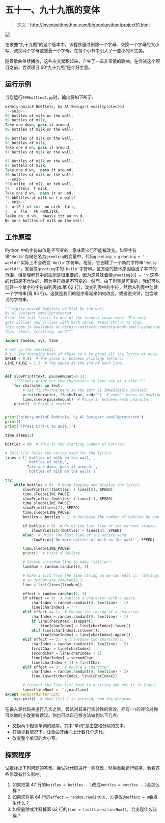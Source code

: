 # 五十一、九十九瓶的变体

> 原文：<http://inventwithpython.com/bigbookpython/project51.html>

![](img/9d995d63aaead72cad01120081eb8f75.png)

在歌曲“九十九瓶”的这个版本中，该程序通过删除一个字母、交换一个字母的大小写、调换两个字母或重叠一个字母，在每个小节中引入了一些小的不完美。

随着歌曲继续播放，这些突变累积起来，产生了一首非常傻的歌曲。在尝试这个项目之前，尝试项目 50“九十九瓶”是个好主意。

## 运行示例

当您运行`999bottles2.py`时，输出将如下所示:

```py
niNety-nniinE BoOttels, by Al Sweigart email@protected
`--snip--`
99 bottles of milk on the wall,
99 bottles of milk,
Take one down, pass it around,
98 bottles of milk on the wall!

98 bottles of milk on the wall,
98 bottles of milk,
Take one d wn, pass it around,
97 bottles of milk on the wall!

97 bottles of milk on the wall,
97 bottels of milk,
Take one d wn,  pass it around,
96 bottles of milk on the wall!
`--snip--`
75b otlte  of mIl  on teh wall,
75   ottels  f miLk,
Take one d wn,  pass it ar und,
74 bbOttles of milk on t e wall!
`--snip--`
1  otlE t of iml  oo nteh  lall,
1   o  Tle   FF FmMLIIkk,
Taake on  d wn,  pAasSs itt au nn d,
No more bottles of milk on the wall!
```

## 工作原理

Python 中的字符串值是*不可变的*，意味着它们不能被改变。如果字符串`'Hello'`存储在名为`greeting`的变量中，代码`greeting = greeting + ' world!'`实际上不会改变`'Hello'`字符串。相反，它创建了一个新的字符串`'Hello world!'`，来替换`greeting`中的`'Hello'`字符串。这方面的技术原因超出了本书的范围，但是理解其中的区别是很重要的，因为这意味着像`greeting[0] = 'h'`这样的代码是不允许的，因为字符串是不可变的。然而，由于列表是可变的，我们可以创建一个单字符字符串列表(如第 62 行)，改变列表中的字符，然后从列表中创建一个字符串(第 85 行)。这就是我们的程序看起来如何改变，或者说*突变*，包含歌词的字符串。

```py
"""niNety-nniinE BoOttels of Mlik On teh waLl
By Al Sweigart email@protected
Print the full lyrics to one of the longest songs ever! The song
gets sillier and sillier with each verse. Press Ctrl-C to stop.
This code is available at https://nostarch.com/big-book-small-python-programming
Tags: short, scrolling, word"""

import random, sys, time

# Set up the constants:
# (!) Try changing both of these to 0 to print all the lyrics at once.
SPEED = 0.01  # The pause in between printing letters.
LINE_PAUSE = 1.5  # The pause at the end of each line.


def slowPrint(text, pauseAmount=0.1):
    """Slowly print out the characters in text one at a time."""
    for character in text:
        # Set flush=True here so the text is immediately printed:
        print(character, flush=True, end='')  # end='' means no newline.
        time.sleep(pauseAmount)  # Pause in between each character.
    print()  # Print a newline.


print('niNety-nniinE BoOttels, by Al Sweigart email@protected')
print()
print('(Press Ctrl-C to quit.)')

time.sleep(2)

bottles = 99  # This is the starting number of bottles.

# This list holds the string used for the lyrics:
lines = [' bottles of milk on the wall,',
         ' bottles of milk,',
         'Take one down, pass it around,',
         ' bottles of milk on the wall!']

try:
    while bottles > 0:  # Keep looping and display the lyrics.
        slowPrint(str(bottles) + lines[0], SPEED)
        time.sleep(LINE_PAUSE)
        slowPrint(str(bottles) + lines[1], SPEED)
        time.sleep(LINE_PAUSE)
        slowPrint(lines[2], SPEED)
        time.sleep(LINE_PAUSE)
        bottles = bottles - 1  # Decrease the number of bottles by one.

        if bottles > 0:  # Print the last line of the current stanza.
            slowPrint(str(bottles) + lines[3], SPEED)
        else:  # Print the last line of the entire song.
            slowPrint('No more bottles of milk on the wall!', SPEED)

        time.sleep(LINE_PAUSE)
        print()  # Print a newline.

        # Choose a random line to make "sillier":
        lineNum = random.randint(0, 3)

        # Make a list from the line string so we can edit it. (Strings
        # in Python are immutable.)
        line = list(lines[lineNum])

        effect = random.randint(0, 3)
        if effect == 0:  # Replace a character with a space.
            charIndex = random.randint(0, len(line) - 1)
            line[charIndex] = ' '
        elif effect == 1:  # Change the casing of a character.
            charIndex = random.randint(0, len(line) - 1)
            if line[charIndex].isupper():
                line[charIndex] = line[charIndex].lower()
            elif line[charIndex].islower():
                line[charIndex] = line[charIndex].upper()
        elif effect == 2:  # Transpose two characters.
            charIndex = random.randint(0, len(line) - 2)
            firstChar = line[charIndex]
            secondChar = line[charIndex + 1]
            line[charIndex] = secondChar
            line[charIndex + 1] = firstChar
        elif effect == 3:  # Double a character.
            charIndex = random.randint(0, len(line) - 2)
            line.insert(charIndex, line[charIndex])

        # Convert the line list back to a string and put it in lines:
        lines[lineNum] = ''.join(line)
except KeyboardInterrupt:
    sys.exit()  # When Ctrl-C is pressed, end the program. 
```

在输入源代码并运行几次之后，尝试对其进行实验性的修改。标有`(!)`的评论对你可以做的小改变有建议。你也可以自己想办法做到以下几点:

*   交换两个相邻单词的顺序，其中“单词”是由空格分隔的文本。
*   在极少数情况下，让歌曲开始向上计数几个迭代。
*   改变整个单词的大小写。

## 探索程序

试着找出下列问题的答案。尝试对代码进行一些修改，然后重新运行程序，看看这些修改有什么影响。

1.  如果把第 47 行的`bottles = bottles - 1`改成`bottles = bottles - 2`会怎么样？
2.  如果您将第 64 行的`effect = random.randint(0, 3)`更改为`effect = 0`会发生什么？
3.  如果删除或注释掉第 62 行的`line = list(lines[lineNum])`，会出现什么错误？